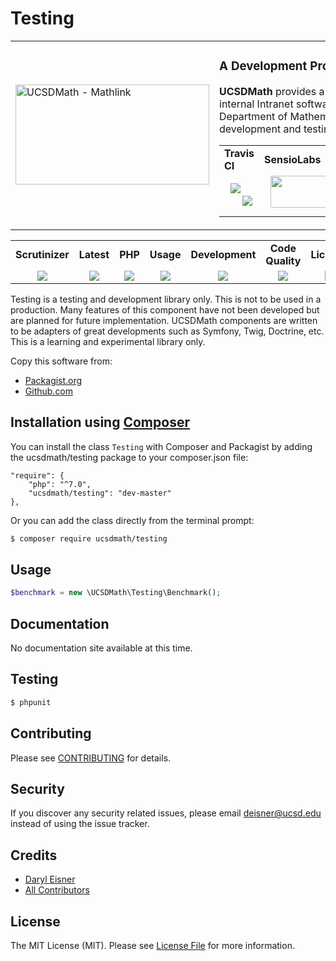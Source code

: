 # Testing
<table border="0">
  <tr>
    <td width="310"><img height="160" width="310"alt="UCSDMath - Mathlink" src="https://github.com/ucsdmath/Testing/blob/master/ucsdmath-logo.png"></td>
    <td><h3>A Development Project in PHP</h3><p><strong>UCSDMath</strong> provides a testing framework for general internal Intranet software applications for the UCSD, Department of Mathematics. This is used for development and testing only. [not for production]</p>

<table width="550"><tr><td width="120"><b>Travis CI</b></td><td width="250"><b>SensioLabs</b></td><td width="180"><b>Dependencies</b></td></tr><tr>
    <td width="120" align="center">
        <a href="https://travis-ci.org/ucsdmath/Testing">
        <img src="https://travis-ci.org/ucsdmath/Testing.svg?branch=master" style="float: left; margin: 0px 0px 10px 10px;"></a><br>
        <a href="https://www.codacy.com/app/ucsdmath-project/Testing">
        <img src="https://api.codacy.com/project/badge/Grade/1149afda99134498854d4487151d53a7"></a></td>
    <td width="250" align="center">
        <a href="https://insight.sensiolabs.com/projects/41bed1eb-93fe-4566-aaae-0f96bf5d3dc5">
        <img src="https://insight.sensiolabs.com/projects/41bed1eb-93fe-4566-aaae-0f96bf5d3dc5/big.png" style="float: right; margin: 0px 0px 10px 10px;" width="212" height="51"></a></td>
    <td width="180" align="center">
        <a href="https://www.versioneye.com/user/projects/577fbad85bb139003969dab4">
        <img src="https://www.versioneye.com/user/projects/577fbad85bb139003969dab4/badge.png?style=flat" style="float:left;margin:0px 0px 10px 10px;"></a><br>
        <a href="https://codeclimate.com/github/ucsdmath/Testing">
        <img src="https://codeclimate.com/github/ucsdmath/Testing/badges/gpa.svg"></a><br>
        <a href="https://travis-ci.org/ucsdmath/Testing">
        <img src="http://php7ready.timesplinter.ch/ucsdmath/Testing/badge.svg"></a>
</td></tr></table></td></tr></table>
<table width="880"><tr><td width="116" align="center"><b>Scrutinizer</b></td><td width="112" align="center"><b>Latest</b></td><td width="108" align="center"><b>PHP</b></td><td width="150" align="center"><b>Usage</b></td><td width="142" align="center"><b>Development</b></td><td width="142" align="center"><b>Code Quality</b></td><td width="110" align="center"><b>License</b></td></tr><tr>
    <td valign="top" width="116" align="center">
        <a href="https://scrutinizer-ci.com/g/ucsdmath/Testing/build-status/master">
        <img src="https://scrutinizer-ci.com/g/ucsdmath/Testing/badges/build.png?b=master"></a></td>
    <td valign="top" width="112" align="center">
        <a href="https://packagist.org/packages/ucsdmath/Testing">
        <img src="https://poser.pugx.org/ucsdmath/Testing/v/stable"></a></td>
    <td valign="top" width="108" align="center">
        <a href="https://php.net/">
        <img src="https://img.shields.io/badge/php-%3E%3D%207.0-8892BF.svg"></a></td>
    <td valign="top" width="150" align="center">
        <a href="https://packagist.org/packages/ucsdmath/Testing">
        <img src="https://poser.pugx.org/ucsdmath/Testing/downloads"></a></td>
    <td valign="top" width="142" align="center">
        <a href="https://packagist.org/packages/ucsdmath/Testing">
        <img src="https://poser.pugx.org/ucsdmath/Testing/v/unstable"></a></td>
    <td valign="top" width="142" align="center">
        <a href="https://scrutinizer-ci.com/g/ucsdmath/Testing/?branch=master">
        <img src="https://scrutinizer-ci.com/g/ucsdmath/Testing/badges/quality-score.png?b=master"></a></td>
    <td valign="top" width="110" align="center">
        <a href="https://packagist.org/packages/ucsdmath/Testing">
        <img src="https://poser.pugx.org/ucsdmath/Testing/license"></a></td>
</tr></table>

Testing is a testing and development library only. This is not to be used in a production.
Many features of this component have not been developed but are planned for future implementation.  UCSDMath components are written to be adapters of great developments such as Symfony, Twig, Doctrine, etc. This is a learning and experimental library only.

Copy this software from:
- [Packagist.org](https://packagist.org/packages/ucsdmath/Testing)
- [Github.com](https://github.com/ucsdmath/Testing)

## Installation using [Composer](http://getcomposer.org/)
You can install the class ```Testing``` with Composer and Packagist by
adding the ucsdmath/testing package to your composer.json file:

```
"require": {
    "php": "^7.0",
    "ucsdmath/testing": "dev-master"
},
```
Or you can add the class directly from the terminal prompt:

```bash
$ composer require ucsdmath/testing
```

## Usage

``` php
$benchmark = new \UCSDMath\Testing\Benchmark();
```

## Documentation

No documentation site available at this time.
<!-- [Check out the documentation](http://math.ucsd.edu/~deisner/documentation/Testing/) -->

## Testing

``` bash
$ phpunit
```

## Contributing

Please see [CONTRIBUTING](CONTRIBUTING.md) for details.

## Security

If you discover any security related issues, please email deisner@ucsd.edu instead of using the issue tracker.

## Credits

- [Daryl Eisner](https://github.com/UCSDMath)
- [All Contributors](../../contributors)

## License

The MIT License (MIT). Please see [License File](LICENSE) for more information.
